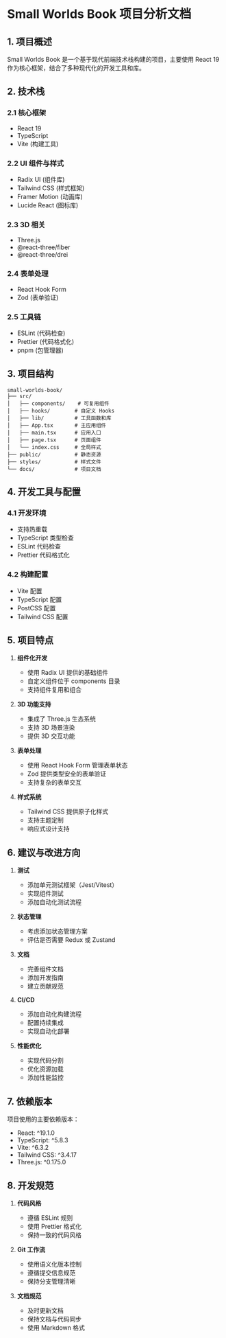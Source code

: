 # Small Worlds Book 项目分析文档

## 1. 项目概述

Small Worlds Book 是一个基于现代前端技术栈构建的项目，主要使用 React 19 作为核心框架，结合了多种现代化的开发工具和库。

## 2. 技术栈

### 2.1 核心框架
- React 19
- TypeScript
- Vite (构建工具)

### 2.2 UI 组件与样式
- Radix UI (组件库)
- Tailwind CSS (样式框架)
- Framer Motion (动画库)
- Lucide React (图标库)

### 2.3 3D 相关
- Three.js
- @react-three/fiber
- @react-three/drei

### 2.4 表单处理
- React Hook Form
- Zod (表单验证)

### 2.5 工具链
- ESLint (代码检查)
- Prettier (代码格式化)
- pnpm (包管理器)

## 3. 项目结构

```
small-worlds-book/
├── src/
│   ├── components/    # 可复用组件
│   ├── hooks/        # 自定义 Hooks
│   ├── lib/          # 工具函数和库
│   ├── App.tsx       # 主应用组件
│   ├── main.tsx      # 应用入口
│   ├── page.tsx      # 页面组件
│   └── index.css     # 全局样式
├── public/           # 静态资源
├── styles/           # 样式文件
└── docs/             # 项目文档
```

## 4. 开发工具与配置

### 4.1 开发环境
- 支持热重载
- TypeScript 类型检查
- ESLint 代码检查
- Prettier 代码格式化

### 4.2 构建配置
- Vite 配置
- TypeScript 配置
- PostCSS 配置
- Tailwind CSS 配置

## 5. 项目特点

1. **组件化开发**
   - 使用 Radix UI 提供的基础组件
   - 自定义组件位于 components 目录
   - 支持组件复用和组合

2. **3D 功能支持**
   - 集成了 Three.js 生态系统
   - 支持 3D 场景渲染
   - 提供 3D 交互功能

3. **表单处理**
   - 使用 React Hook Form 管理表单状态
   - Zod 提供类型安全的表单验证
   - 支持复杂的表单交互

4. **样式系统**
   - Tailwind CSS 提供原子化样式
   - 支持主题定制
   - 响应式设计支持

## 6. 建议与改进方向

1. **测试**
   - 添加单元测试框架（Jest/Vitest）
   - 实现组件测试
   - 添加自动化测试流程

2. **状态管理**
   - 考虑添加状态管理方案
   - 评估是否需要 Redux 或 Zustand

3. **文档**
   - 完善组件文档
   - 添加开发指南
   - 建立贡献规范

4. **CI/CD**
   - 添加自动化构建流程
   - 配置持续集成
   - 实现自动化部署

5. **性能优化**
   - 实现代码分割
   - 优化资源加载
   - 添加性能监控

## 7. 依赖版本

项目使用的主要依赖版本：
- React: ^19.1.0
- TypeScript: ^5.8.3
- Vite: ^6.3.2
- Tailwind CSS: ^3.4.17
- Three.js: ^0.175.0

## 8. 开发规范

1. **代码风格**
   - 遵循 ESLint 规则
   - 使用 Prettier 格式化
   - 保持一致的代码风格

2. **Git 工作流**
   - 使用语义化版本控制
   - 遵循提交信息规范
   - 保持分支管理清晰

3. **文档规范**
   - 及时更新文档
   - 保持文档与代码同步
   - 使用 Markdown 格式 